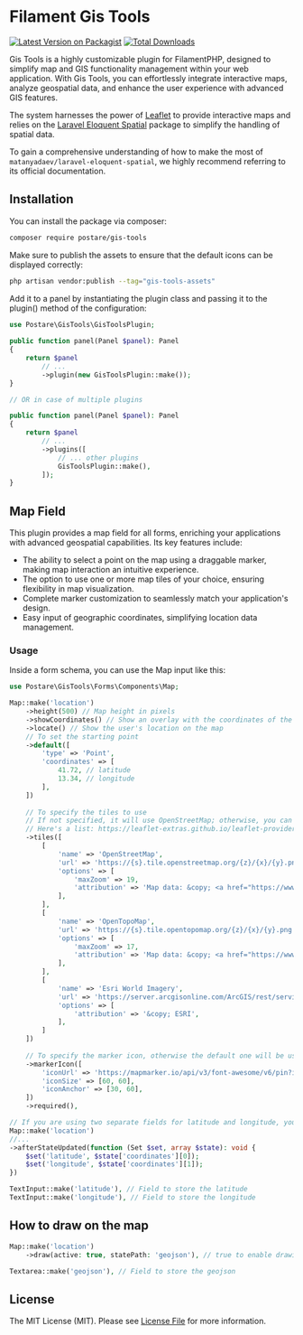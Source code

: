 # Filament Gis Tools

[![Latest Version on Packagist](https://img.shields.io/packagist/v/postare/gis-tools.svg?style=flat-square)](https://packagist.org/packages/postare/gis-tools)
[![Total Downloads](https://img.shields.io/packagist/dt/postare/gis-tools.svg?style=flat-square)](https://packagist.org/packages/postare/gis-tools)

Gis Tools is a highly customizable plugin for FilamentPHP, designed to simplify map and GIS functionality management
within your web application. With Gis Tools, you can effortlessly integrate interactive maps, analyze geospatial data,
and enhance the user experience with advanced GIS features.

The system harnesses the power of [Leaflet](https://leafletjs.com/) to provide interactive maps and relies on the
[Laravel Eloquent Spatial](https://github.com/MatanYadaev/laravel-eloquent-spatial) package to simplify
the handling of spatial data.

To gain a comprehensive understanding of how to make the most of `matanyadaev/laravel-eloquent-spatial`, we highly
recommend referring to its official documentation.

## Installation

You can install the package via composer:

```bash
composer require postare/gis-tools
```

Make sure to publish the assets to ensure that the default icons can be displayed correctly:

```bash
php artisan vendor:publish --tag="gis-tools-assets"
```

Add it to a panel by instantiating the plugin class and passing it to the plugin() method of
the configuration:

```php
use Postare\GisTools\GisToolsPlugin;
 
public function panel(Panel $panel): Panel
{
    return $panel
        // ...
        ->plugin(new GisToolsPlugin::make());
}

// OR in case of multiple plugins

public function panel(Panel $panel): Panel
{
    return $panel
        // ...
        ->plugins([
            // ... other plugins
            GisToolsPlugin::make(),
        ]);
}
```

## Map Field

This plugin provides a map field for all forms, enriching your applications with advanced geospatial capabilities. Its
key features include:

- The ability to select a point on the map using a draggable marker, making map interaction an intuitive experience.
- The option to use one or more map tiles of your choice, ensuring flexibility in map visualization.
- Complete marker customization to seamlessly match your application's design.
- Easy input of geographic coordinates, simplifying location data management.

### Usage

Inside a form schema, you can use the Map input like this:

```php
use Postare\GisTools\Forms\Components\Map;

Map::make('location')
    ->height(500) // Map height in pixels   
    ->showCoordinates() // Show an overlay with the coordinates of the point
    ->locate() // Show the user's location on the map
    // To set the starting point
    ->default([
        'type' => 'Point',
        'coordinates' => [
            41.72, // latitude
            13.34, // longitude
        ],
    ])
    
    // To specify the tiles to use
    // If not specified, it will use OpenStreetMap; otherwise, you can choose one or more tiles.
    // Here's a list: https://leaflet-extras.github.io/leaflet-providers/preview/
    ->tiles([
        [
            'name' => 'OpenStreetMap',
            'url' => 'https://{s}.tile.openstreetmap.org/{z}/{x}/{y}.png',
            'options' => [
                'maxZoom' => 19,
                'attribution' => 'Map data: &copy; <a href="https://www.openstreetmap.org/">OpenStreetMap</a> contributors',
            ],
        ],
        [
            'name' => 'OpenTopoMap',
            'url' => 'https://{s}.tile.opentopomap.org/{z}/{x}/{y}.png',
            'options' => [
                'maxZoom' => 17,
                'attribution' => 'Map data: &copy; <a href="https://www.openstreetmap.org/copyright">OpenStreetMap</a> contributors, <a href="http://viewfinderpanoramas.org">SRTM</a> | Map style: &copy; <a href="https://opentopomap.org">OpenTopoMap</a> (<a href="https://creativecommons.org/licenses/by-sa/3.0/">CC-BY-SA</a>)',
            ],
        ],
        [
            'name' => 'Esri World Imagery',
            'url' => 'https://server.arcgisonline.com/ArcGIS/rest/services/World_Imagery/MapServer/tile/{z}/{y}/{x}',
            'options' => [
                'attribution' => '&copy; ESRI',
            ],
        ]
    ])
    
    // To specify the marker icon, otherwise the default one will be used
    ->markerIcon([
        'iconUrl' => 'https://mapmarker.io/api/v3/font-awesome/v6/pin?icon=fa-solid%20fa-star&size=60&color=FFF&background=990099&hoffset=0&voffset=0',
        'iconSize' => [60, 60],
        'iconAnchor' => [30, 60],
    ])
    ->required(),

// If you are using two separate fields for latitude and longitude, you can proceed as follows:
Map::make('location')
//...
->afterStateUpdated(function (Set $set, array $state): void {
    $set('latitude', $state['coordinates'][0]);
    $set('longitude', $state['coordinates'][1]);
})

TextInput::make('latitude'), // Field to store the latitude
TextInput::make('longitude'), // Field to store the longitude
```

## How to draw on the map

```php
Map::make('location')
    ->draw(active: true, statePath: 'geojson'), // true to enable drawing

Textarea::make('geojson'), // Field to store the geojson
```

## License

The MIT License (MIT). Please see [License File](LICENSE.md) for more information.
